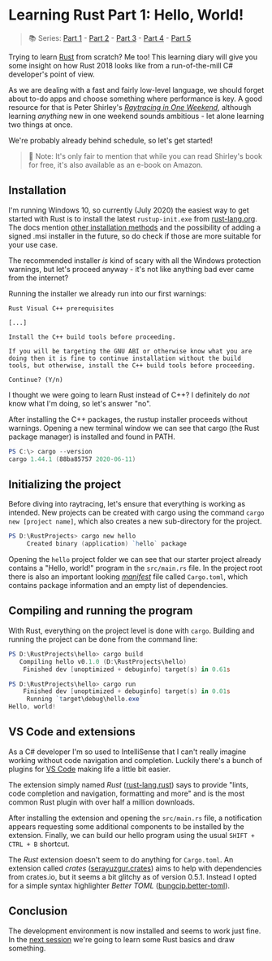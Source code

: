 # Learning Rust Part 1: Hello, World!

> 📚 Series: [Part 1](https://github.com/lopossumi/Rust-Hello) - [Part 2](https://github.com/lopossumi/Rust-Output-Image) - [Part 3](https://github.com/lopossumi/Rust-Vectors) - [Part 4](https://github.com/lopossumi/Rust-Rays) - [Part 5](https://github.com/lopossumi/Rust-Materials)

Trying to learn [Rust](https://www.rust-lang.org/) from scratch? Me too! This learning diary will give you some insight on how Rust 2018 looks like from a run-of-the-mill C# developer's point of view.

As we are dealing with a fast and fairly low-level language, we should forget about to-do apps and choose something where performance is key. A good resource for that is Peter Shirley's [*Raytracing in One Weekend*](https://raytracing.github.io/books/RayTracingInOneWeekend.html), although learning *anything* new in one weekend sounds ambitious - let alone learning two things at once.

We're probably already behind schedule, so let's get started!

> 🛒 Note: It's only fair to mention that while you can read Shirley's book for free, it's also available as an e-book on Amazon.

## Installation

I'm running Windows 10, so currently (July 2020) the easiest way to get started with Rust is to install the latest ```rustup-init.exe``` from [rust-lang.org](https://www.rust-lang.org/tools/install). The docs mention [other installation methods](https://forge.rust-lang.org/infra/other-installation-methods.html) and the possibility of adding a signed .msi installer in the future, so do check if those are more suitable for your use case.

The recommended installer *is* kind of scary with all the Windows protection warnings, but let's proceed anyway - it's not like anything bad ever came from the internet?

Running the installer we already run into our first warnings:

```
Rust Visual C++ prerequisites

[...]

Install the C++ build tools before proceeding.

If you will be targeting the GNU ABI or otherwise know what you are
doing then it is fine to continue installation without the build
tools, but otherwise, install the C++ build tools before proceeding.

Continue? (Y/n)
```

I thought we were going to learn Rust instead of C++? I definitely do *not* know what I'm doing, so let's answer "no".

After installing the C++ packages, the rustup installer proceeds without warnings. Opening a new terminal window we can see that cargo (the Rust package manager) is installed and found in PATH.

```powershell
PS C:\> cargo --version
cargo 1.44.1 (88ba85757 2020-06-11)
```

## Initializing the project

Before diving into raytracing, let's ensure that everything is working as intended. New projects can be created with cargo using the command ```cargo new [project name]```, which also creates a new sub-directory for the project. 
```powershell
PS D:\RustProjects> cargo new hello
     Created binary (application) `hello` package
```
Opening the ```hello``` project folder we can see that our starter project already contains a "Hello, world!" program in the ```src/main.rs``` file. In the project root there is also an important looking [*manifest*](https://doc.rust-lang.org/cargo/reference/manifest.html) file called ```Cargo.toml```, which contains package information and an empty list of dependencies.

## Compiling and running the program

With Rust, everything on the project level is done with ```cargo```. Building and running the project can be done from the command line:
```powershell
PS D:\RustProjects\hello> cargo build
   Compiling hello v0.1.0 (D:\RustProjects\hello)
    Finished dev [unoptimized + debuginfo] target(s) in 0.61s

PS D:\RustProjects\hello> cargo run
    Finished dev [unoptimized + debuginfo] target(s) in 0.01s
     Running `target\debug\hello.exe`
Hello, world!
```
## VS Code and extensions

As a C# developer I'm so used to IntelliSense that I can't really imagine working without code navigation and completion. Luckily there's a bunch of plugins for [VS Code](https://code.visualstudio.com/) making life a little bit easier.

The extension simply named *Rust* ([rust-lang.rust](https://marketplace.visualstudio.com/items?itemName=rust-lang.rust)) says to provide "lints, code completion and navigation, formatting and more" and is the most common Rust plugin with over half a million downloads.

After installing the extension and opening the ```src/main.rs``` file, a notification appears requesting some additional components to be installed by the extension. Finally, we can build our hello program using the usual ```SHIFT + CTRL + B``` shortcut.

The *Rust* extension doesn't seem to do anything for ```Cargo.toml```. An extension called *crates* ([serayuzgur.crates](https://marketplace.visualstudio.com/items?itemName=serayuzgur.crates)) aims to help with dependencies from crates.io, but it seems a bit glitchy as of version 0.5.1. Instead I opted for a simple syntax highlighter *Better TOML* ([bungcip.better-toml](https://marketplace.visualstudio.com/items?itemName=bungcip.better-toml)).

## Conclusion

The development environment is now installed and seems to work just fine. In the [next session](https://github.com/lopossumi/Rust-Output-Image) we're going to learn some Rust basics and draw something.